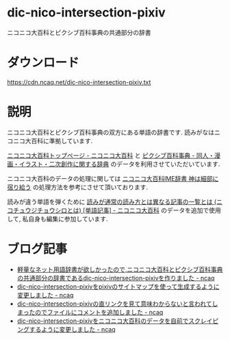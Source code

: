 # dic-nico-intersection-pixiv

ニコニコ大百科とピクシブ百科事典の共通部分の辞書

# ダウンロード

<https://cdn.ncaq.net/dic-nico-intersection-pixiv.txt>

# 説明

ニコニコ大百科とピクシブ百科事典の双方にある単語の辞書です.
読みがなはニコニコ大百科に準拠しています.

[ニコニコ大百科トップページ - ニコニコ大百科](http://dic.nicovideo.jp/)
と
[ピクシブ百科事典 - 同人・漫画・イラスト・二次創作に関する辞典](https://dic.pixiv.net/)
のデータを利用させていただいています.

ニコニコ大百科のデータの処理に関しては
[ニコニコ大百科IME辞書 神は細部に宿り給う](http://tkido.com/blog/1019.html)
の処理方法を参考にさせて頂いております.

読みが違う単語を弾くために
[読みが通常の読み方とは異なる記事の一覧とは (ニコチュウジチョウシロとは) [単語記事] - ニコニコ大百科](https://dic.nicovideo.jp/id/4652210)
のデータを追加で使用して,
私自身も編集に参加しています.

# ブログ記事

* [軽量なネット用語辞書が欲しかったので,ニコニコ大百科とピクシブ百科事典の共通部分の辞書であるdic-nico-intersection-pixivを作りました - ncaq](https://www.ncaq.net/2017/03/10/)
* [dic-nico-intersection-pixivをpixivのサイトマップを使って生成するように変更しました - ncaq](https://www.ncaq.net/2017/08/23/)
* [dic-nico-intersection-pixivの直リンクを見て意味わからないと言われてしまったのでファイルにコメントを追加しました - ncaq](https://www.ncaq.net/2017/11/09/16/26/13/)
* [dic-nico-intersection-pixivをニコニコ大百科のデータを自前でスクレイピングするように変更しました - ncaq](https://www.ncaq.net/2019/08/20/13/16/20/)
